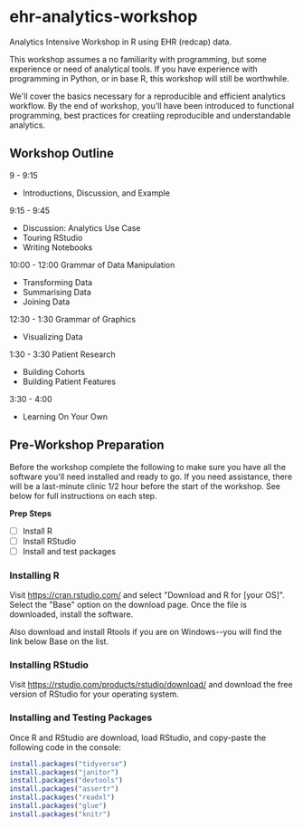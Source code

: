 # ehr-analytics-workshop
Analytics Intensive Workshop in R using EHR (redcap) data.

This workshop assumes a no familiarity with programming, but some experience or need of analytical tools. If you have experience with programming in Python, or in base R, this workshop will still be worthwhile.

We'll cover the basics necessary for a reproducible and efficient analytics workflow. By the end of workshop, you'll have been introduced to functional programming, best practices for creatiing reproducible and understandable analytics.

## Workshop Outline

9 - 9:15
- Introductions, Discussion, and Example

9:15 - 9:45
- Discussion: Analytics Use Case
- Touring RStudio
- Writing Notebooks

10:00 - 12:00
Grammar of Data Manipulation
- Transforming Data
- Summarising Data
- Joining Data

12:30 - 1:30
Grammar of Graphics
- Visualizing Data

1:30 - 3:30
Patient Research
- Building Cohorts
- Building Patient Features

3:30 - 4:00
- Learning On Your Own

## Pre-Workshop Preparation

Before the workshop complete the following to make sure you have all the software you'll need installed and ready to go. If you need assistance, there will be a last-minute clinic 1/2 hour before the start of the workshop. See below for full instructions on each step.

**Prep Steps**

- [ ] Install R
- [ ] Install RStudio
- [ ] Install and test packages 

### Installing R

Visit https://cran.rstudio.com/ and select "Download and R for [your OS]". Select the "Base" option on the download page.  Once the file is downloaded, install the software.   

Also download and install Rtools if you are on Windows--you will find the link below Base on the list.

### Installing RStudio

Visit https://rstudio.com/products/rstudio/download/ and download the free version of RStudio for your operating system. 

### Installing and Testing Packages

Once R and RStudio are download, load RStudio, and copy-paste the following code in the console:

```r
install.packages("tidyverse")
install.packages("janitor")
install.packages("devtools")
install.packages("assertr")
install.packages("readxl")
install.packages("glue")
install.packages("knitr")
```
